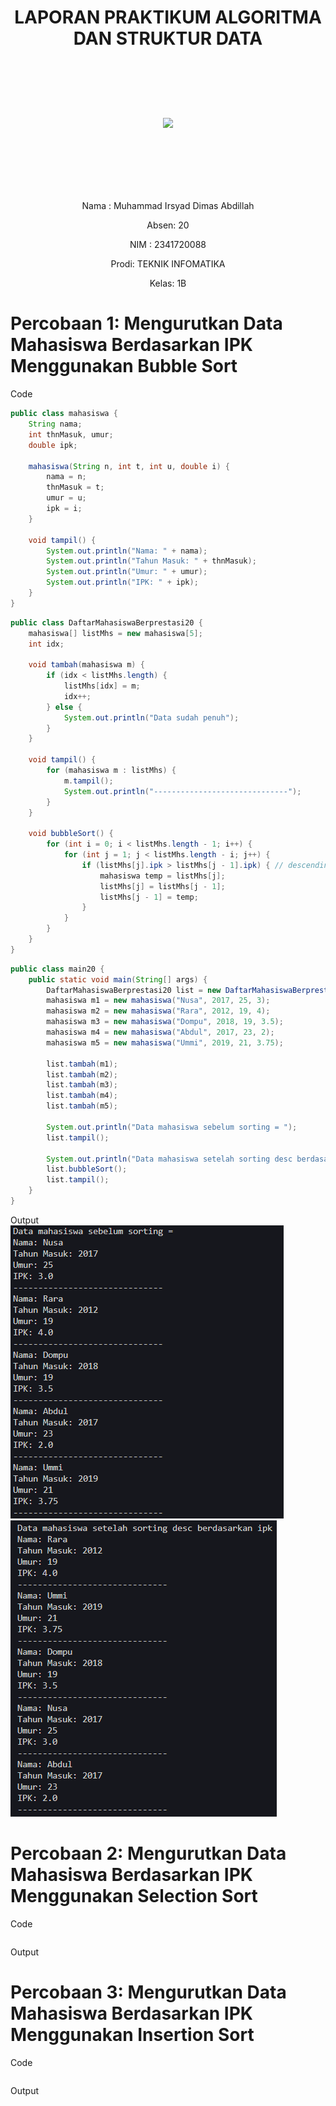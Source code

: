 # <p align ="center"> LAPORAN PRAKTIKUM ALGORITMA DAN STRUKTUR DATA </p>

<br><br><br><br>

<p align="center">
   <img src="https://static.wikia.nocookie.net/logopedia/images/8/8a/Politeknik_Negeri_Malang.png/revision/latest?cb=20190922202558" width="33%"> </p>

<br><br><br><br><br>

<p align = "center"> Nama : Muhammad Irsyad Dimas Abdillah </p>
<p align = "center"> Absen: 20 </p>
<p align = "center"> NIM  : 2341720088 </p>
<p align = "center"> Prodi: TEKNIK INFOMATIKA</p>
<p align = "center"> Kelas: 1B </p>

# Percobaan 1: Mengurutkan Data Mahasiswa Berdasarkan IPK Menggunakan Bubble Sort

Code<br>

```java
public class mahasiswa {
    String nama;
    int thnMasuk, umur;
    double ipk;

    mahasiswa(String n, int t, int u, double i) {
        nama = n;
        thnMasuk = t;
        umur = u;
        ipk = i;
    }

    void tampil() {
        System.out.println("Nama: " + nama);
        System.out.println("Tahun Masuk: " + thnMasuk);
        System.out.println("Umur: " + umur);
        System.out.println("IPK: " + ipk);
    }
}

```

```java
public class DaftarMahasiswaBerprestasi20 {
    mahasiswa[] listMhs = new mahasiswa[5];
    int idx;

    void tambah(mahasiswa m) {
        if (idx < listMhs.length) {
            listMhs[idx] = m;
            idx++;
        } else {
            System.out.println("Data sudah penuh");
        }
    }

    void tampil() {
        for (mahasiswa m : listMhs) {
            m.tampil();
            System.out.println("------------------------------");
        }
    }

    void bubbleSort() {
        for (int i = 0; i < listMhs.length - 1; i++) {
            for (int j = 1; j < listMhs.length - i; j++) {
                if (listMhs[j].ipk > listMhs[j - 1].ipk) { // descending
                    mahasiswa temp = listMhs[j];
                    listMhs[j] = listMhs[j - 1];
                    listMhs[j - 1] = temp;
                }
            }
        }
    }
}

```

```java
public class main20 {
    public static void main(String[] args) {
        DaftarMahasiswaBerprestasi20 list = new DaftarMahasiswaBerprestasi20();
        mahasiswa m1 = new mahasiswa("Nusa", 2017, 25, 3);
        mahasiswa m2 = new mahasiswa("Rara", 2012, 19, 4);
        mahasiswa m3 = new mahasiswa("Dompu", 2018, 19, 3.5);
        mahasiswa m4 = new mahasiswa("Abdul", 2017, 23, 2);
        mahasiswa m5 = new mahasiswa("Ummi", 2019, 21, 3.75);

        list.tambah(m1);
        list.tambah(m2);
        list.tambah(m3);
        list.tambah(m4);
        list.tambah(m5);

        System.out.println("Data mahasiswa sebelum sorting = ");
        list.tampil();

        System.out.println("Data mahasiswa setelah sorting desc berdasarkan ipk");
        list.bubbleSort();
        list.tampil();
    }
}
```

Output <br>![alt text](Img/P1.1.png) <br>![alt text](Img/P1.2.png)

# Percobaan 2: Mengurutkan Data Mahasiswa Berdasarkan IPK Menggunakan Selection Sort

Code<br>

```java

```

Output <br>

# Percobaan 3: Mengurutkan Data Mahasiswa Berdasarkan IPK Menggunakan Insertion Sort

Code<br>

```java

```

Output <br>
